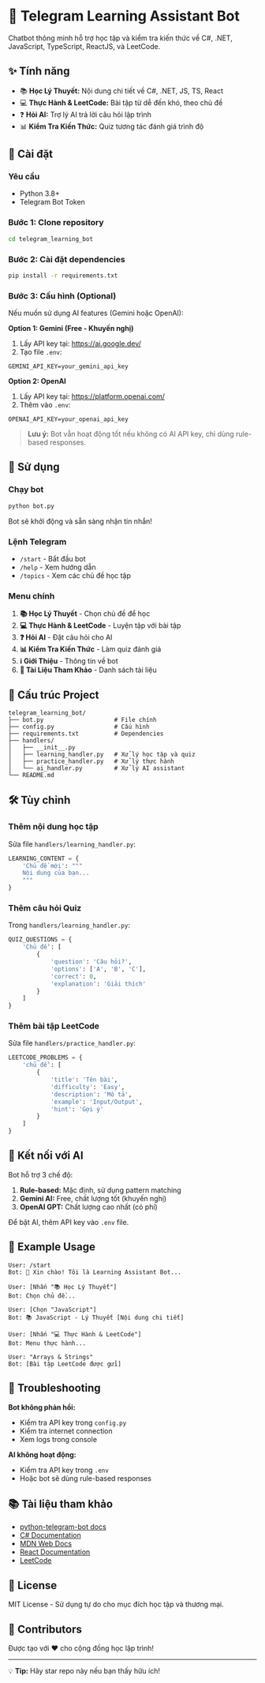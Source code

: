 # 🤖 Telegram Learning Assistant Bot

Chatbot thông minh hỗ trợ học tập và kiểm tra kiến thức về C#, .NET, JavaScript, TypeScript, ReactJS, và LeetCode.

## ✨ Tính năng

- 📚 **Học Lý Thuyết:** Nội dung chi tiết về C#, .NET, JS, TS, React
- 💻 **Thực Hành & LeetCode:** Bài tập từ dễ đến khó, theo chủ đề
- ❓ **Hỏi AI:** Trợ lý AI trả lời câu hỏi lập trình
- 📊 **Kiểm Tra Kiến Thức:** Quiz tương tác đánh giá trình độ

## 🚀 Cài đặt

### Yêu cầu
- Python 3.8+
- Telegram Bot Token

### Bước 1: Clone repository
```bash
cd telegram_learning_bot
```

### Bước 2: Cài đặt dependencies
```bash
pip install -r requirements.txt
```

### Bước 3: Cấu hình (Optional)
Nếu muốn sử dụng AI features (Gemini hoặc OpenAI):

**Option 1: Gemini (Free - Khuyến nghị)**
1. Lấy API key tại: https://ai.google.dev/
2. Tạo file `.env`:
```env
GEMINI_API_KEY=your_gemini_api_key
```

**Option 2: OpenAI**
1. Lấy API key tại: https://platform.openai.com/
2. Thêm vào `.env`:
```env
OPENAI_API_KEY=your_openai_api_key
```

> **Lưu ý:** Bot vẫn hoạt động tốt nếu không có AI API key, chỉ dùng rule-based responses.

## 🎯 Sử dụng

### Chạy bot
```bash
python bot.py
```

Bot sẽ khởi động và sẵn sàng nhận tin nhắn!

### Lệnh Telegram
- `/start` - Bắt đầu bot
- `/help` - Xem hướng dẫn
- `/topics` - Xem các chủ đề học tập

### Menu chính
1. **📚 Học Lý Thuyết** - Chọn chủ đề để học
2. **💻 Thực Hành & LeetCode** - Luyện tập với bài tập
3. **❓ Hỏi AI** - Đặt câu hỏi cho AI
4. **📊 Kiểm Tra Kiến Thức** - Làm quiz đánh giá
5. **ℹ️ Giới Thiệu** - Thông tin về bot
6. **🔗 Tài Liệu Tham Khảo** - Danh sách tài liệu

## 📁 Cấu trúc Project

```
telegram_learning_bot/
├── bot.py                    # File chính
├── config.py                 # Cấu hình
├── requirements.txt          # Dependencies
├── handlers/
│   ├── __init__.py
│   ├── learning_handler.py   # Xử lý học tập và quiz
│   ├── practice_handler.py   # Xử lý thực hành
│   └── ai_handler.py         # Xử lý AI assistant
└── README.md
```

## 🛠️ Tùy chỉnh

### Thêm nội dung học tập
Sửa file `handlers/learning_handler.py`:
```python
LEARNING_CONTENT = {
    'Chủ đề mới': """
    Nội dung của bạn...
    """
}
```

### Thêm câu hỏi Quiz
Trong `handlers/learning_handler.py`:
```python
QUIZ_QUESTIONS = {
    'Chủ đề': [
        {
            'question': 'Câu hỏi?',
            'options': ['A', 'B', 'C'],
            'correct': 0,
            'explanation': 'Giải thích'
        }
    ]
}
```

### Thêm bài tập LeetCode
Sửa file `handlers/practice_handler.py`:
```python
LEETCODE_PROBLEMS = {
    'chủ đề': [
        {
            'title': 'Tên bài',
            'difficulty': 'Easy',
            'description': 'Mô tả',
            'example': 'Input/Output',
            'hint': 'Gợi ý'
        }
    ]
}
```

## 🤖 Kết nối với AI

Bot hỗ trợ 3 chế độ:
1. **Rule-based:** Mặc định, sử dụng pattern matching
2. **Gemini AI:** Free, chất lượng tốt (khuyến nghị)
3. **OpenAI GPT:** Chất lượng cao nhất (có phí)

Để bật AI, thêm API key vào `.env` file.

## 📝 Example Usage

```
User: /start
Bot: 👋 Xin chào! Tôi là Learning Assistant Bot...

User: [Nhấn "📚 Học Lý Thuyết"]
Bot: Chọn chủ đề...

User: [Chọn "JavaScript"]
Bot: 📚 JavaScript - Lý Thuyết [Nội dung chi tiết]

User: [Nhấn "💻 Thực Hành & LeetCode"]
Bot: Menu thực hành...

User: "Arrays & Strings"
Bot: [Bài tập LeetCode được gửi]
```

## 🐛 Troubleshooting

**Bot không phản hồi:**
- Kiểm tra API key trong `config.py`
- Kiểm tra internet connection
- Xem logs trong console

**AI không hoạt động:**
- Kiểm tra API key trong `.env`
- Hoặc bot sẽ dùng rule-based responses

## 📚 Tài liệu tham khảo

- [python-telegram-bot docs](https://docs.python-telegram-bot.org/)
- [C# Documentation](https://docs.microsoft.com/dotnet/)
- [MDN Web Docs](https://developer.mozilla.org/)
- [React Documentation](https://react.dev/)
- [LeetCode](https://leetcode.com/)

## 📄 License

MIT License - Sử dụng tự do cho mục đích học tập và thương mại.

## 🎉 Contributors

Được tạo với ❤️ cho cộng đồng học lập trình!

---

💡 **Tip:** Hãy star repo này nếu bạn thấy hữu ích!
